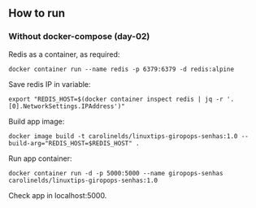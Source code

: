 ## How to run

### Without docker-compose (day-02)

Redis as a container, as required:

```
docker container run --name redis -p 6379:6379 -d redis:alpine
```

Save redis IP in variable:

```
export "REDIS_HOST=$(docker container inspect redis | jq -r '.[0].NetworkSettings.IPAddress')" 
```

Build app image:

```
docker image build -t carolinelds/linuxtips-giropops-senhas:1.0 --build-arg="REDIS_HOST=$REDIS_HOST" .
```

Run app container:

```
docker container run -d -p 5000:5000 --name giropops-senhas carolinelds/linuxtips-giropops-senhas:1.0
```

Check app in localhost:5000.


